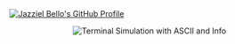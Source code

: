 <a href="https://github.com/Jaxbel">
  <picture>
    <source media="(prefers-color-scheme: dark)" srcset="https://raw.githubusercontent.com/Jaxbel/Jaxbel/main/dark_mode.svg">
    <img alt="Jazziel Bello's GitHub Profile" src="https://raw.githubusercontent.com/Jaxbel/Jaxbel/main/light_mode.svg">
  </picture>
</a>

<p align="center">
  <img src="https://raw.githubusercontent.com/Jaxbel/Jaxbel/main/terminal_profile.svg" alt="Terminal Simulation with ASCII and Info" />
</p>
